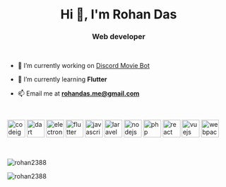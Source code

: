 <h1 align="center">Hi 👋, I'm Rohan Das</h1>
<h3 align="center">Web developer</h3>

<br/>

- 🔭 I’m currently working on [Discord Movie Bot](https://github.com/rohan2388/discord-movie-bot)

- 🌱 I’m currently learning **Flutter**

- 📫 Email me at **rohandas.me@gmail.com**

<br/>

<p align="left"><img src="https://cdn.worldvectorlogo.com/logos/codeigniter.svg" alt="codeigniter" width="40" height="40"/> <img src="https://www.vectorlogo.zone/logos/dartlang/dartlang-icon.svg" alt="dart" width="40" height="40"/> <img src="https://devicons.github.io/devicon/devicon.git/icons/electron/electron-original.svg" alt="electron" width="40" height="40"/> <img src="https://www.vectorlogo.zone/logos/flutterio/flutterio-icon.svg" alt="flutter" width="40" height="40"/> <img src="https://devicons.github.io/devicon/devicon.git/icons/javascript/javascript-original.svg" alt="javascript" width="40" height="40"/> <img src="https://devicons.github.io/devicon/devicon.git/icons/laravel/laravel-plain-wordmark.svg" alt="laravel" width="40" height="40"/> <img src="https://devicons.github.io/devicon/devicon.git/icons/nodejs/nodejs-original-wordmark.svg" alt="nodejs" width="40" height="40"/> <img src="https://devicons.github.io/devicon/devicon.git/icons/php/php-original.svg" alt="php" width="40" height="40"/> <img src="https://devicons.github.io/devicon/devicon.git/icons/react/react-original-wordmark.svg" alt="react" width="40" height="40"/> <img src="https://devicons.github.io/devicon/devicon.git/icons/vuejs/vuejs-original-wordmark.svg" alt="vuejs" width="40" height="40"/> <img src="https://devicons.github.io/devicon/devicon.git/icons/webpack/webpack-original.svg" alt="webpack" width="40" height="40"/></p>

<br/>

<p><img align="left" src="https://github-readme-stats.vercel.app/api?username=rohan2388&show_icons=true" alt="rohan2388" /></p>

<br/>

<p><img align="left" src="https://github-readme-stats.vercel.app/api/top-langs/?username=rohan2388&layout=compact&hide=html" alt="rohan2388" /></p>
